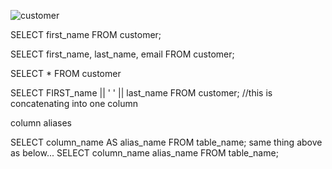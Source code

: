 ![customer](https://user-images.githubusercontent.com/89083313/151842585-362c561e-b97b-437e-a308-a716fa171d93.png)

SELECT first_name FROM customer;

SELECT first_name, last_name, email FROM customer; 

SELECT * FROM customer

SELECT FIRST_name || ' ' || last_name FROM customer; //this is concatenating into one column


column aliases 

SELECT column_name AS alias_name FROM table_name;
same thing above as below...
SELECT column_name alias_name FROM table_name; 
